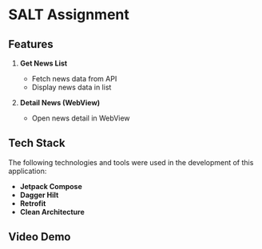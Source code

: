 # SALT Assignment

## Features

1. **Get News List**
    - Fetch news data from API
    - Display news data in list

2. **Detail News (WebView)**
    - Open news detail in WebView

## Tech Stack

The following technologies and tools were used in the development of this application:

- **Jetpack Compose** 
- **Dagger Hilt**
- **Retrofit**
- **Clean Architecture**

## Video Demo

